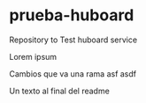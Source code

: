 prueba-huboard
==============

Repository to Test huboard service

Lorem ipsum


Cambios que va una rama
asf
asdf


Un texto al final del readme
